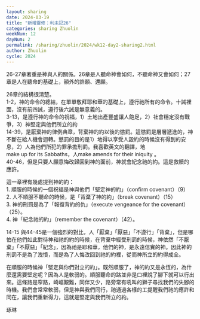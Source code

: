 ```yaml
---
layout: sharing
date: 2024-03-19
title: "新增靈修：利未記26"
categories: sharing Zhuolin
weekNum: 12
dayNum: 2
permalink: /sharing/zhuolin/2024/wk12-day2-sharing2.html
author: Zhuolin
cycle: 2024
---  
```


26-27章著重是神與人的關係。26章是人聽命神會如何，不聽命神又會如何；27章是人在聽命的基礎上，額外的許願、還願。

26章的結構很清楚。  
1-2，神的命令的總結，在單單敬拜耶和華的基礎上，遵行祂所有的命令。十誡裡面，沒有前四誡，遵行後六誡是無意義的。  
3-13，是遵行神的命令的祝福，1）土地出產豐盛讓人飽足，2）社會穩定沒有戰爭，3）神堅定與他們所立的約  
14-39，是厭棄神的律例典章，背棄神的約以後的懲罰。這懲罰是層層遞進的，神不斷在給人機會迴轉。懲罰的目的是1）地得以享受人毀約的時候沒有得到的安息，2）人為他們所犯的罪承擔刑罰。我喜歡英文的翻譯，地make up for its Sabbaths，人make amends for their iniquity 。  
40-46，但是只要人願意悔改歸回到神的面前，神就會紀念祂的約。這是救贖的應許。

這一章裡有幾處提到神的約：  
1. 順服的時候的一個祝福是神與他們「堅定神的約」（confirm covenant）（9）  
2. 人不順服不聽命的時候，是「背棄了神的約」（break covenant）（15）  
3. 神的刑罰是為了「報復背約的仇」（execute vengeance for the covenant）（25）。  
4. 神「紀念祂的約」（remember the covenant）（42）。

14-15 與44-45是一個強烈的對比，人「厭棄」「厭惡」「不遵行」「背棄」，但是哪怕在他們如此對待神和祂的約的時候，在背棄中經受刑罰的時候，神依然「不厭棄」「不厭惡」「紀念」，因為祂是耶和華，他們的神，是永遠信實的神。因此神的刑罰不是為了洩憤，而是為了人悔改回到祂的約裡，從而神所立的約得成全。

在順服的時候神「堅定與你們對立的約」。既然順服了，神的約又是永恆的，為什麼還需要堅定呢？因為人是軟弱的。順服聽命的路並非是口裡說了腳下就可以行出來。這條路是窄路，崎嶇艱難，同伴又少，路旁常有吼叫的獅子尋找我們的失腳的時機。我們會常常軟弱，但是神與我們同行，祂通過各樣的工提醒我們祂的應許和同在，讓我們重新得力，這就是堅定與我們所立的約。

琢琳
